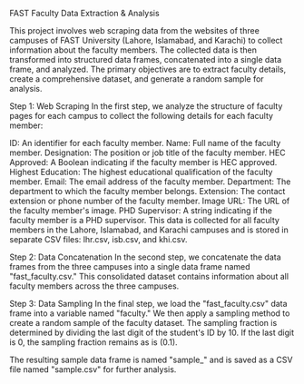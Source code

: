 FAST Faculty Data Extraction & Analysis

This project involves web scraping data from the websites of three campuses of FAST University (Lahore, Islamabad, and Karachi) to collect information about the faculty members. The collected data is then transformed into structured data frames, concatenated into a single data frame, and analyzed. The primary objectives are to extract faculty details, create a comprehensive dataset, and generate a random sample for analysis.

Step 1: Web Scraping
In the first step, we analyze the structure of faculty pages for each campus to collect the following details for each faculty member:

ID: An identifier for each faculty member.
Name: Full name of the faculty member.
Designation: The position or job title of the faculty member.
HEC Approved: A Boolean indicating if the faculty member is HEC approved.
Highest Education: The highest educational qualification of the faculty member.
Email: The email address of the faculty member.
Department: The department to which the faculty member belongs.
Extension: The contact extension or phone number of the faculty member.
Image URL: The URL of the faculty member's image.
PHD Supervisor: A string indicating if the faculty member is a PHD supervisor.
This data is collected for all faculty members in the Lahore, Islamabad, and Karachi campuses and is stored in separate CSV files: lhr.csv, isb.csv, and khi.csv.

Step 2: Data Concatenation
In the second step, we concatenate the data frames from the three campuses into a single data frame named "fast_faculty.csv." This consolidated dataset contains information about all faculty members across the three campuses.

Step 3: Data Sampling
In the final step, we load the "fast_faculty.csv" data frame into a variable named "faculty." We then apply a sampling method to create a random sample of the faculty dataset. The sampling fraction is determined by dividing the last digit of the student's ID by 10. If the last digit is 0, the sampling fraction remains as is (0.1).

The resulting sample data frame is named "sample_" and is saved as a CSV file named "sample.csv" for further analysis.

